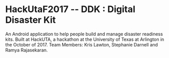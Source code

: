 # HackUtaF2017 -- DDK : Digital Disaster Kit
An Android application to help people build and manage disaster readiness kits. 
Built at HackUTA, a hackathon at the University of Texas at Arlington in the October of 2017.
Team Members: Kris Lawton, Stephanie Darnell and Ramya Rajasekaran.
